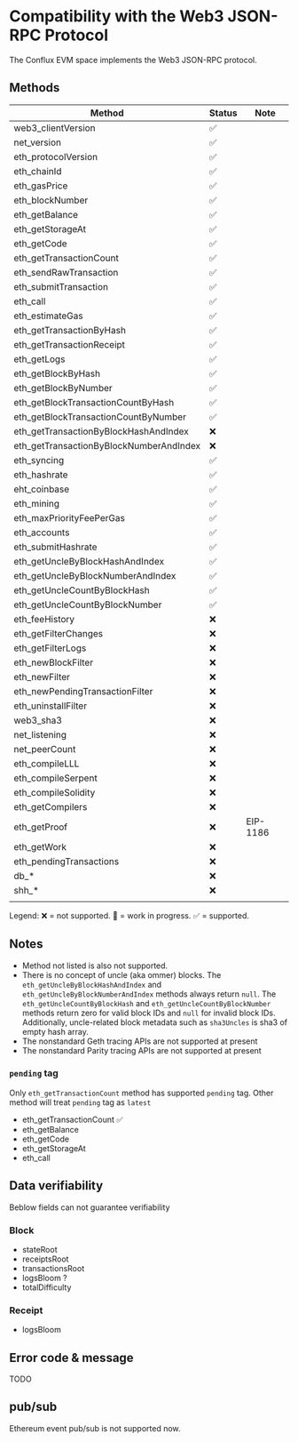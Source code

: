 # Compatibility with the Web3 JSON-RPC Protocol

The Conflux EVM space implements the Web3 JSON-RPC protocol.

## Methods

| Method                 | Status      | Note    |
| ---------------------- | ----------- |-------- |
| web3_clientVersion     | ✅       |  |
| net_version | ✅       |  |
| eth_protocolVersion | ✅       |  |
| eth_chainId | ✅ | |
| eth_gasPrice | ✅ | |
| eth_blockNumber | ✅ | |
| eth_getBalance | ✅ | |
| eth_getStorageAt | ✅ | |
| eth_getCode | ✅ | |
| eth_getTransactionCount | ✅ | |
| eth_sendRawTransaction | ✅ | |
| eth_submitTransaction | ✅ | |
| eth_call | ✅ | |
| eth_estimateGas | ✅ | |
| eth_getTransactionByHash | ✅ |  |
| eth_getTransactionReceipt | ✅ |  |
| eth_getLogs | ✅ | |
| eth_getBlockByHash | ✅ |  |
| eth_getBlockByNumber | ✅ | |
| eth_getBlockTransactionCountByHash | ✅ | |
| eth_getBlockTransactionCountByNumber | ✅ | |
| eth_getTransactionByBlockHashAndIndex | ❌ | |
| eth_getTransactionByBlockNumberAndIndex | ❌ | |
| eth_syncing | ✅ |  |
| eth_hashrate | ✅ |  |
| eht_coinbase | ✅ |  |
| eth_mining | ✅ |  |
| eth_maxPriorityFeePerGas | ✅ |  |
| eth_accounts | ✅ |  |
| eth_submitHashrate | ✅ |  |
| eth_getUncleByBlockHashAndIndex | ✅ |  |
| eth_getUncleByBlockNumberAndIndex | ✅ |  |
| eth_getUncleCountByBlockHash | ✅ |  |
| eth_getUncleCountByBlockNumber | ✅ |  |
| eth_feeHistory | ❌ | |
| eth_getFilterChanges | ❌ | |
| eth_getFilterLogs | ❌ | |
| eth_newBlockFilter | ❌ | |
| eth_newFilter | ❌ | |
| eth_newPendingTransactionFilter | ❌ | |
| eth_uninstallFilter | ❌ | |
| web3_sha3 | ❌ | |
| net_listening | ❌ | |
| net_peerCount | ❌ | |
| eth_compileLLL | ❌ | |
| eth_compileSerpent | ❌ | |
| eth_compileSolidity | ❌ | |
| eth_getCompilers | ❌ | |
| eth_getProof | ❌ | EIP-1186 |
| eth_getWork | ❌ | |
| eth_pendingTransactions | ❌ | |
| db_* | ❌ | |
| shh_* | ❌ | |
|  |  | |

Legend: ❌ = not supported. 🚧 = work in progress. ✅ = supported.

## Notes

* Method not listed is also not supported.
* There is no concept of uncle (aka ommer) blocks. The `eth_getUncleByBlockHashAndIndex` and `eth_getUncleByBlockNumberAndIndex` methods always return `null`. The `eth_getUncleCountByBlockHash` and `eth_getUncleCountByBlockNumber` methods return zero for valid block IDs and `null` for invalid block IDs. Additionally, uncle-related block metadata such as `sha3Uncles` is sha3 of empty hash array.
* The nonstandard Geth tracing APIs are not supported at present
* The nonstandard Parity tracing APIs are not supported at present

### `pending` tag

Only `eth_getTransactionCount` method has supported `pending` tag. Other method will treat `pending` tag as `latest`

* eth_getTransactionCount ✅
* eth_getBalance
* eth_getCode
* eth_getStorageAt
* eth_call

## Data verifiability

Beblow fields can not guarantee verifiability

### Block

* stateRoot
* receiptsRoot
* transactionsRoot
* logsBloom ?
* totalDifficulty

### Receipt

* logsBloom

## Error code & message

TODO

## pub/sub

Ethereum event pub/sub is not supported now.
